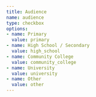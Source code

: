 ```yaml
---
title: Audience
name: audience
type: checkbox
options:
- name: Primary
  value: primary
- name: High School / Secondary
  value: high_school
- name: Community College
  value: community_college
- name: University
  value: university
- name: Other
  value: other
---
```


